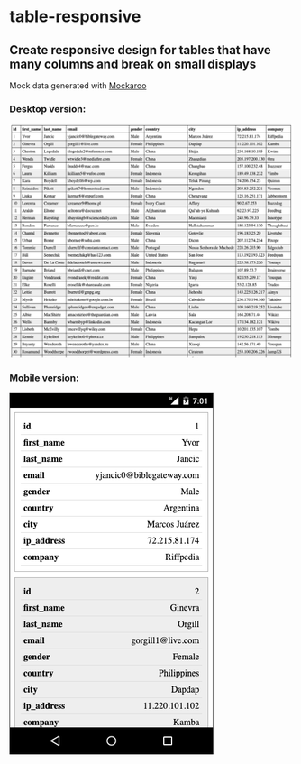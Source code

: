 # table-responsive

## Create responsive design for tables that have many columns and break on small displays

Mock data generated with [Mockaroo](https://www.mockaroo.com/)

### Desktop version:
![Desktop version](./img/desktop.png)

### Mobile version:
![Desktop version](./img/mobile.png)
